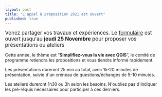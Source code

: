 ```yaml
---
layout: post
title: "L'appel à proposition 2021 est ouvert"
published: true
---
```


<span style="font-size:larger;">Venez partager vos travaux et expériences. Le [formulaire](https://framaforms.org/appel-a-propositions-1635258130) est ouvert jusqu'au <b>jeudi 25 Novembre</b> pour proposer vos présentations ou ateliers </span>

Cette année, le thème est “<b>Simplifiez-vous la vie avec QGIS</b>”, le comité de programme retiendra les propositions et vous tiendra informé rapidement.


Les présentations dureront 25 min au total, avec 15-20 minutes de présentation, suivie d'un créneau de questions/échanges de 5-10 minutes. 

Les ateliers dureront 1h30 ou 3h selon les besoins. N'oubliez pas d'indiquer les pré-réquis nécessaires pour participer à ces derniers.
